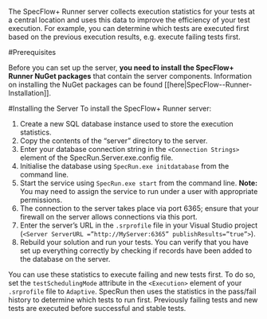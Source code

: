 The SpecFlow+ Runner server collects execution statistics for your tests at a central location and uses this data to improve the efficiency of your test execution. For example, you can determine which tests are executed first based on the previous execution results, e.g. execute failing tests first.

#Prerequisites

Before you can set up the server, **you need to install the SpecFlow+ Runner NuGet packages** that contain the server components. Information on installing the NuGet packages can be found [[here|SpecFlow--Runner-Installation]].

#Installing the Server
To install the SpecFlow+ Runner server:

1. Create a new SQL database instance used to store the execution statistics.
1. Copy the contents of the “server” directory to the server.
1. Enter your database connection string in the `<Connection Strings>` element of the SpecRun.Server.exe.config file.
1. Initialise the database using `SpecRun.exe initdatabase` from the command line.
1. Start the service using `SpecRun.exe start` from the command line. **Note:** You may need to assign the service to run under a user with appropriate permissions.
1. The connection to the server takes place via port 6365; ensure that your firewall on the server allows connections via this port.
1. Enter the server’s URL in the `.srprofile` file in your Visual Studio project (`<Server ServerURL =”http://MyServer:6365” publishResults=”true”>`).
1. Rebuild your solution and run your tests. You can verify that you have set up everything correctly by checking if records have been added to the database on the server.

You can use these statistics to execute failing and new tests first. To do so, set the `testSchedulingMode` attribute in the `<Execution>` element of your `.srprofile` file to `Adaptive`. SpecRun then uses the statistics in the pass/fail history to determine which tests to run first. Previously failing tests and new tests are executed before successful and stable tests.
